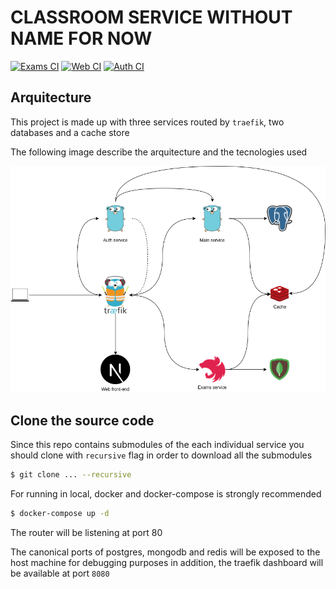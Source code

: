 # CLASSROOM SERVICE WITHOUT NAME FOR NOW

[![Exams CI](https://github.com/Binaretech/Classroom-Exam-Service/actions/workflows/node.js.yml/badge.svg)](https://github.com/Binaretech/Classroom-Exam-Service/actions/workflows/node.js.yml)
[![Web CI](https://github.com/Binaretech/classroom-web/actions/workflows/node.js.yml/badge.svg)](https://github.com/Binaretech/classroom-web/actions/workflows/node.js.yml)
[![Auth CI](https://github.com/Binaretech/classroom-auth/actions/workflows/go.yml/badge.svg)](https://github.com/Binaretech/classroom-auth/actions/workflows/go.yml)
## Arquitecture

This project is made up with three services routed by `traefik`, two databases and a cache store

The following image describe the arquitecture and the tecnologies used

![arquitecture](/img/classroom-diagram.png)

## Clone the source code

Since this repo contains submodules of the each individual service you should clone with `recursive` flag in order to download all the submodules

```bash
$ git clone ... --recursive
```

For running in local, docker and docker-compose is strongly recommended

```bash
$ docker-compose up -d
```

The router will be listening at port 80

The canonical ports of postgres, mongodb and redis will be exposed to the host machine for debugging purposes in addition, the traefik dashboard will be available at port `8080`
